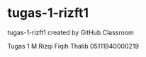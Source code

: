 # tugas-1-rizft1
tugas-1-rizft1 created by GitHub Classroom

Tugas 1
M Rizqi Fiqih Thalib
05111940000219


